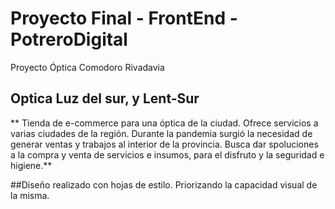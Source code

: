 # Proyecto Final - FrontEnd - PotreroDigital
Proyecto Óptica Comodoro Rivadavia

## Optica Luz del sur, y Lent-Sur 
** Tienda de e-commerce para una óptica de la ciudad. 
Ofrece servicios a varias ciudades de la región. Durante la pandemia surgió la necesidad de generar ventas y 
trabajos al interior de la provincia. 
Busca dar spoluciones a la compra y venta de servicios e insumos, para el disfruto y la seguridad e higiene.**

##Diseño realizado con hojas de estilo. Priorizando la capacidad visual de la misma.

